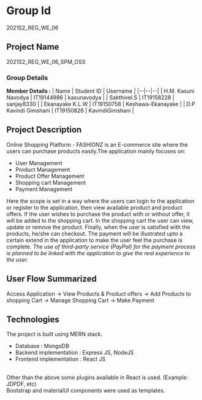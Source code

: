 # Group Id
2021S2_REG_WE_06

## Project Name
2021S2_REG_WE_06_SPM_OSS

### Group Details

**Member Details :**
| Name | Student ID | Username |
|--|--|--|
| H.M. Kasuni Navodya | IT19144986 | kasunavodya |
| Sakthivel.S | IT19158228 | sanjay8330 |
| Ekanayake K.L.W | IT19150758 | Keshawa-Ekanayake |
| D.P Kavindi Gimshani | IT19150826 | KavindiGimshani |

## Project Description
Online Shopping Platform - FASHIONZ is an E-commerce site where the users can purchase products easily.The application mainly focuses on:
<ul>
  <li>User Management</li>
  <li>Product Management</li>
  <li>Product Offer Management</li>
  <li>Shopping cart Management</li>
  <li>Payment Management</li>
</ul>

Here the scope is set in a way where the users can login to the application or register to the application, then view available product and product offers.
If the user wishes to purchase the product with or without offer, it will be added to the shopping cart. In the shopping cart the user can view, update or remove the product.
Finally, when the user is satisfied with the products, he/she can checkout. The payment will be illustrated upto a certain extend in the application to make the user feel the purchase is complete.
<i>The use of third-party service (PayPal) for the payment process is planned to be linked with the application to give the real experience to the user.</i>

## User Flow Summarized
Access Application -> View Products & Product offers -> Add Products to shopping Cart -> Manage Shopping Cart -> Make Payment

## Technologies
The project is built using MERN stack.
<ul>
  <li>Database : MongoDB</li>
  <li>Backend implementation  : Express JS, NodeJS</li>
  <li>Frontend implementation : React JS</li>
</ul><br />
Other than the above some plugins available in React is used. (Example: JDPDF, etc)<br />
Bootstrap and materialUI components were used as templates.



